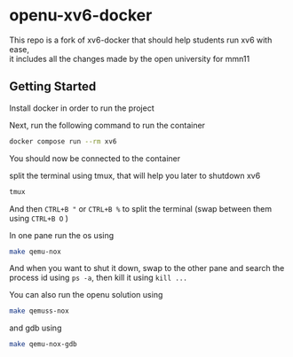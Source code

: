 # openu-xv6-docker

This repo is a fork of xv6-docker that should help students run xv6 with ease,  
it includes all the changes made by the open university for mmn11

## Getting Started

Install docker in order to run the project

Next, run the following command to run the container

```bash
docker compose run --rm xv6
```

You should now be connected to the container

split the terminal using tmux, that will help you later to shutdown xv6

```bash
tmux
```

And then `CTRL+B "` or `CTRL+B %` to split the terminal (swap between them using `CTRL+B O` )

In one pane run the os using

```bash
make qemu-nox
```

And when you want to shut it down, swap to the other pane and search the process id using `ps -a`, then kill it using `kill ...`

You can also run the openu solution using

```bash
make qemuss-nox
```

and gdb using

```bash
make qemu-nox-gdb
```
